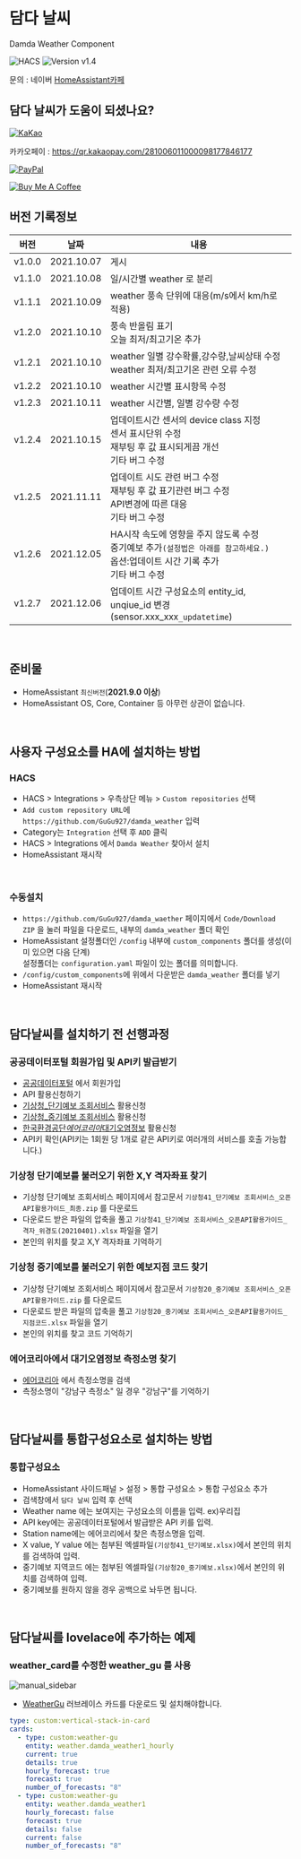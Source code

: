# 담다 날씨

Damda Weather Component

![HACS][hacs-shield]
![Version v1.4][version-shield]

문의 : 네이버 [HomeAssistant카페](https://cafe.naver.com/koreassistant)

## 담다 날씨가 도움이 되셨나요?

<a href="https://qr.kakaopay.com/281006011000098177846177" target="_blank"><img src="https://github.com/GuGu927/damda_pad/blob/main/images/kakao.png" alt="KaKao"></a>

카카오페이 : https://qr.kakaopay.com/281006011000098177846177

<a href="https://paypal.me/rangee927" target="_blank"><img src="https://www.paypalobjects.com/webstatic/en_US/i/buttons/PP_logo_h_150x38.png" alt="PayPal"></a>

<a href="https://www.buymeacoffee.com/rangee" target="_blank"><img src="https://www.buymeacoffee.com/assets/img/custom_images/white_img.png" alt="Buy Me A Coffee"></a>

## 버전 기록정보

| 버전   | 날짜       | 내용                                                                                                                                    |
| ------ | ---------- | --------------------------------------------------------------------------------------------------------------------------------------- |
| v1.0.0 | 2021.10.07 | 게시                                                                                                                                    |
| v1.1.0 | 2021.10.08 | 일/시간별 weather 로 분리                                                                                                               |
| v1.1.1 | 2021.10.09 | weather 풍속 단위에 대응(m/s에서 km/h로 적용)                                                                                           |
| v1.2.0 | 2021.10.10 | 풍속 반올림 표기<br>오늘 최저/최고기온 추가                                                                                             |
| v1.2.1 | 2021.10.10 | weather 일별 강수확률,강수량,날씨상태 수정<br>weather 최저/최고기온 관련 오류 수정                                                      |
| v1.2.2 | 2021.10.10 | weather 시간별 표시항목 수정                                                                                                            |
| v1.2.3 | 2021.10.11 | weather 시간별, 일별 강수량 수정                                                                                                        |
| v1.2.4 | 2021.10.15 | 업데이트시간 센서의 device class 지정<br>센서 표시단위 수정<br>재부팅 후 값 표시되게끔 개선<br>기타 버그 수정                           |
| v1.2.5 | 2021.11.11 | 업데이트 시도 관련 버그 수정<br> 재부팅 후 값 표기관련 버그 수정<br>API변경에 따른 대응<br>기타 버그 수정                               |
| v1.2.6 | 2021.12.05 | HA시작 속도에 영향을 주지 않도록 수정<br>중기예보 추가`(설정법은 아래를 참고하세요.)`<br>옵션:업데이트 시간 기록 추가<br>기타 버그 수정 |
| v1.2.7 | 2021.12.06 | 업데이트 시간 구성요소의 entity_id, unqiue_id 변경(sensor.xxx_xxx`_updatetime`)                                                         |

<br/>

## 준비물

- HomeAssistant `최신버전`(**2021.9.0 이상**)
- HomeAssistant OS, Core, Container 등 아무런 상관이 없습니다.

<br/>

## 사용자 구성요소를 HA에 설치하는 방법

### HACS

- HACS > Integrations > 우측상단 메뉴 > `Custom repositories` 선택
- `Add custom repository URL`에 `https://github.com/GuGu927/damda_weather` 입력
- Category는 `Integration` 선택 후 `ADD` 클릭
- HACS > Integrations 에서 `Damda Weather` 찾아서 설치
- HomeAssistant 재시작

<br/>

### 수동설치

- `https://github.com/GuGu927/damda_waether` 페이지에서 `Code/Download ZIP` 을 눌러 파일을 다운로드, 내부의 `damda_weather` 폴더 확인
- HomeAssistant 설정폴더인 `/config` 내부에 `custom_components` 폴더를 생성(이미 있으면 다음 단계)<br/>설정폴더는 `configuration.yaml` 파일이 있는 폴더를 의미합니다.<br>
- `/config/custom_components`에 위에서 다운받은 `damda_weather` 폴더를 넣기<br>
- HomeAssistant 재시작

<br/>

## 담다날씨를 설치하기 전 선행과정

### 공공데이터포털 회원가입 및 API키 발급받기

- [공공데이터포털](https://www.data.go.kr/) 에서 회원가입
- API 활용신청하기
- [기상청\_단기예보 조회서비스](https://www.data.go.kr/tcs/dss/selectApiDataDetailView.do?publicDataPk=15084084) 활용신청
- [기상청\_중기예보 조회서비스](https://www.data.go.kr/tcs/dss/selectApiDataDetailView.do?publicDataPk=15059468) 활용신청
- [한국환경공단*에어코리아*대기오염정보](https://www.data.go.kr/tcs/dss/selectApiDataDetailView.do?publicDataPk=15073861) 활용신청
- API키 확인(API키는 1회원 당 1개로 같은 API키로 여러개의 서비스를 호출 가능합니다.)

### 기상청 단기예보를 불러오기 위한 X,Y 격자좌표 찾기

- 기상청 단기예보 조회서비스 페이지에서 참고문서 `기상청41_단기예보 조회서비스_오픈API활용가이드_최종.zip` 를 다운로드
- 다운로드 받은 파일의 압축을 풀고 `기상청41_단기예보 조회서비스_오픈API활용가이드_격자_위경도(20210401).xlsx` 파일을 열기
- 본인의 위치를 찾고 X,Y 격자좌표 기억하기

### 기상청 중기예보를 불러오기 위한 예보지점 코드 찾기

- 기상청 단기예보 조회서비스 페이지에서 참고문서 `기상청20_중기예보 조회서비스_오픈API활용가이드.zip` 를 다운로드
- 다운로드 받은 파일의 압축을 풀고 `기상청20_중기예보 조회서비스_오픈API활용가이드_지점코드.xlsx` 파일을 열기
- 본인의 위치를 찾고 코드 기억하기

### 에어코리아에서 대기오염정보 측정소명 찾기

- [에어코리아](https://www.airkorea.or.kr/web/stationInfo?pMENU_NO=93) 에서 측정소명을 검색
- 측정소명이 "강남구 측정소" 일 경우 "강남구"를 기억하기

<br/>

## 담다날씨를 통합구성요소로 설치하는 방법

### 통합구성요소

- HomeAssistant 사이드패널 > 설정 > 통합 구성요소 > 통합 구성요소 추가<br>
- 검색창에서 `담다 날씨` 입력 후 선택<br>
- Weather name 에는 보여지는 구성요소의 이름을 입력. ex)우리집<br>
- API key에는 공공데이터포털에서 발급받은 API 키를 입력.
- Station name에는 에어코리에서 찾은 측정소명을 입력.
- X value, Y value 에는 첨부된 엑셀파일`(기상청41_단기예보.xlsx)`에서 본인의 위치를 검색하여 입력.
- 중기예보 지역코드 에는 첨부된 엑셀파일`(기상청20_중기예보.xlsx)`에서 본인의 위치를 검색하여 입력.
- 중기예보를 원하지 않을 경우 공백으로 놔두면 됩니다.

<br/>

## 담다날씨를 lovelace에 추가하는 예제

### weather_card를 수정한 weather_gu 를 사용

![manual_sidebar](https://github.com/GuGu927/damda_weather/blob/main/images/weather_gu.png)

- [WeatherGu](https://cafe.naver.com/koreassistant/6611) 러브레이스 카드를 다운로드 및 설치해야합니다.

```yaml
type: custom:vertical-stack-in-card
cards:
  - type: custom:weather-gu
    entity: weather.damda_weather1_hourly
    current: true
    details: true
    hourly_forecast: true
    forecast: true
    number_of_forecasts: "8"
  - type: custom:weather-gu
    entity: weather.damda_weather1
    hourly_forecast: false
    forecast: true
    details: false
    current: false
    number_of_forecasts: "8"
```

[version-shield]: https://img.shields.io/badge/version-v1.2.7-orange.svg
[hacs-shield]: https://img.shields.io/badge/HACS-Custom-red.svg

